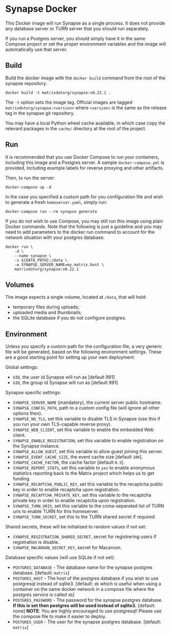 # Synapse Docker

This Docker image will run Synapse as a single process. It does not provide any
database server or TURN server that you should run separately.

If you run a Postgres server, you should simply have it in the same Compose
project or set the proper environment variables and the image will automatically
use that server.

## Build

Build the docker image with the `docker build` command from the root of the synapse repository.

```
docker build -t matrixdotorg/synapse:v0.22.1 .
```

The `-t` option sets the image tag. Official images are tagged `matrixdotorg/synapse:<version>` where `<version>` is the same as the release tag in the synapse git repository.

You may have a local Python wheel cache available, in which case copy the relevant packages in the ``cache/`` directory at the root of the project.

## Run

It is recommended that you use Docker Compose to run your containers, including
this image and a Postgres server. A sample ``docker-compose.yml`` is provided,
including example labels for reverse proxying and other artifacts.

Then, to run the server:

```
docker-compose up -d
```

In the case you specified a custom path for you configuration file and wish to
generate a fresh ``homeserver.yaml``, simply run:

```
docker-compose run --rm synapse generate
```

If you do not wish to use Compose, you may still run this image using plain
Docker commands. Note that the following is just a guideline and you may need
to add parameters to the docker run command to account for the network situation
with your postgres database.

```
docker run \
    -d \
    --name synapse \
    -v ${DATA_PATH}:/data \
    -e SYNAPSE_SERVER_NAME=my.matrix.host \
    matrixdotorg/synapse:v0.22.1
```


## Volumes

The image expects a single volume, located at ``/data``, that will hold:

* temporary files during uploads;
* uploaded media and thumbnails;
* the SQLite database if you do not configure postgres.

## Environment

Unless you specify a custom path for the configuration file, a very generic
file will be generated, based on the following environment settings.
These are a good starting point for setting up your own deployment.

Global settings:

* ``UID``, the user id Synapse will run as [default 991]
* ``GID``, the group id Synapse will run as [default 991]

Synapse specific settings:

* ``SYNAPSE_SERVER_NAME`` (mandatory), the current server public hostname.
* ``SYNAPSE_CONFIG_PATH``, path to a custom config file (will ignore all
  other options then).
* ``SYNAPSE_NO_TLS``, set this variable to disable TLS in Synapse (use this if
  you run your own TLS-capable reverse proxy).
* ``SYNAPSE_WEB_CLIENT``, set this variable to enable the embedded Web client.
* ``SYNAPSE_ENABLE_REGISTRATION``, set this variable to enable registration on
  the Synapse instance.
* ``SYNAPSE_ALLOW_GUEST``, set this variable to allow guest joining this server.
* ``SYNAPSE_EVENT_CACHE_SIZE``, the event cache size [default `10K`].
* ``SYNAPSE_CACHE_FACTOR``, the cache factor [default `0.5`].
* ``SYNAPSE_REPORT_STATS``, set this variable to `yes` to enable anonymous
  statistics reporting back to the Matrix project which helps us to get funding.
* ``SYNAPSE_RECAPTCHA_PUBLIC_KEY``, set this variable to the recaptcha public
  key in order to enable recaptcha upon registration.
* ``SYNAPSE_RECAPTCHA_PRIVATE_KEY``, set this variable to the recaptcha private
  key in order to enable recaptcha upon registration.
* ``SYNAPSE_TURN_URIS``, set this variable to the coma-separated list of TURN
  uris to enable TURN for this homeserver.
* ``SYNAPSE_TURN_SECRET``, set this to the TURN shared secret if required.

Shared secrets, these will be initialized to random values if not set:

* ``SYNAPSE_REGISTRATION_SHARED_SECRET``, secret for registrering users if
  registration is disable.
* ``SYNAPSE_MACAROON_SECRET_KEY``, secret for Macaroon.

Database specific values (will use SQLite if not set):

* `POSTGRES_DATABASE` - The database name for the synapse postgres database. [default: `matrix`]
* `POSTGRES_HOST` - The host of the postgres database if you wish to use postgresql instead of sqlite3. [default: `db` which is useful when using a container on the same docker network in a compose file where the postgres service is called `db`]
* `POSTGRES_PASSWORD` - The password for the synapse postgres database. **If this is set then postgres will be used instead of sqlite3.** [default: none] **NOTE**: You are highly encouraged to use postgresql! Please use the compose file to make it easier to deploy.
* `POSTGRES_USER` - The user for the synapse postgres database. [default: `matrix`]
